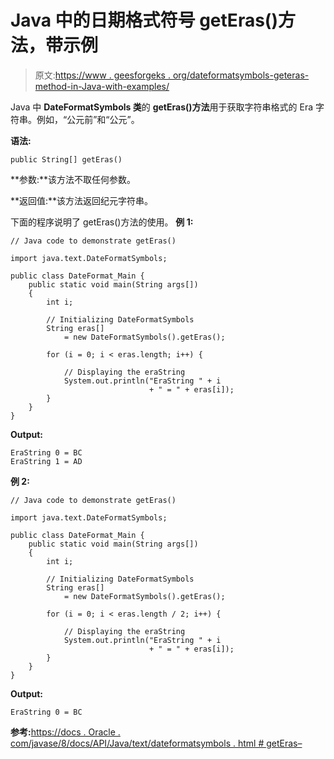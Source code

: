 # Java 中的日期格式符号 getEras()方法，带示例

> 原文:[https://www . geesforgeks . org/dateformatsymbols-geteras-method-in-Java-with-examples/](https://www.geeksforgeeks.org/dateformatsymbols-geteras-method-in-java-with-examples/)

Java 中 **DateFormatSymbols 类**的 **getEras()方法**用于获取字符串格式的 Era 字符串。例如，“公元前”和“公元”。

**语法:**

```
public String[] getEras()
```

**参数:**该方法不取任何参数。

**返回值:**该方法返回纪元字符串。

下面的程序说明了 getEras()方法的使用。
**例 1:**

```
// Java code to demonstrate getEras()

import java.text.DateFormatSymbols;

public class DateFormat_Main {
    public static void main(String args[])
    {
        int i;

        // Initializing DateFormatSymbols
        String eras[]
            = new DateFormatSymbols().getEras();

        for (i = 0; i < eras.length; i++) {

            // Displaying the eraString
            System.out.println("EraString " + i
                               + " = " + eras[i]);
        }
    }
}
```

**Output:**

```
EraString 0 = BC
EraString 1 = AD

```

**例 2:**

```
// Java code to demonstrate getEras()

import java.text.DateFormatSymbols;

public class DateFormat_Main {
    public static void main(String args[])
    {
        int i;

        // Initializing DateFormatSymbols
        String eras[]
            = new DateFormatSymbols().getEras();

        for (i = 0; i < eras.length / 2; i++) {

            // Displaying the eraString
            System.out.println("EraString " + i
                               + " = " + eras[i]);
        }
    }
}
```

**Output:**

```
EraString 0 = BC

```

**参考:**[https://docs . Oracle . com/javase/8/docs/API/Java/text/dateformatsymbols . html # getEras–](https://docs.oracle.com/javase/8/docs/api/java/text/DateFormatSymbols.html#getEras--)
